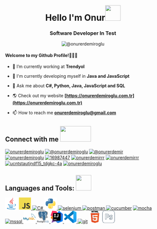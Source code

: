 <h1 align="center"> Hello I'm Onur<img src = "https://raw.githubusercontent.com/MartinHeinz/MartinHeinz/master/wave.gif" width="50" height="50"> </h1>
<h3 align="center">Software Developer In Test</h3>
<p align="center">
<img src="https://media.tenor.com/GfSX-u7VGM4AAAAC/coding.gif" alt="@onurerdemiroglu" height="300" width="600" />
 </p>

<h4 align="left">Welcome to my Github Profile!🙋🏽‍♀️ </h4>

- 🔭 I’m currently working at **Trendyol**

- 🌱 I'm currently developing myself in **Java and JavaScript**

- 💬 Ask me about **C#, Python, Java, JavaScript and SQL**

- 🌎 Check out my website **[https://onurerdemiroglu.com.tr](https://onurerdemiroglu.com.tr)**

- 📫 How to reach me **onurerdemiroglu@gmail.com**


<h2> Connect with me <img src='https://raw.githubusercontent.com/ShahriarShafin/ShahriarShafin/main/Assets/handshake.gif' width="100" height="50"> </h2>
<p align="left">
<a href="https://linkedin.com/in/onurerdemiroglu" target="blank"><img align="center" src="https://raw.githubusercontent.com/rahuldkjain/github-profile-readme-generator/master/src/images/icons/Social/linked-in-alt.svg" alt="onurerdemiroglu" height="30" width="40" /></a>
<a href="https://medium.com/@onurerdemiroglu" target="blank"><img align="center" src="https://raw.githubusercontent.com/rahuldkjain/github-profile-readme-generator/master/src/images/icons/Social/medium.svg" alt="@onurerdemiroglu" height="30" width="40" /></a>
<a href="https://app.patika.dev/onurerdemir" target="blank"><img align="center" src="https://user-images.githubusercontent.com/35347777/144942844-9ea9da41-9689-416e-b1a5-5731678a500f.png" alt="@onurerdemir" height="30" width="50" /></a>
<a href="https://twitter.com/onurerdemiroglu" target="blank"><img align="center" src="https://raw.githubusercontent.com/rahuldkjain/github-profile-readme-generator/master/src/images/icons/Social/twitter.svg" alt="onurerdemiroglu" height="30" width="40" /></a>
<a href="https://stackoverflow.com/users/16987447" target="blank"><img align="center" src="https://raw.githubusercontent.com/rahuldkjain/github-profile-readme-generator/master/src/images/icons/Social/stack-overflow.svg" alt="16987447" height="30" width="40" /></a>
<a href="https://fb.com/onurerdemirrr" target="blank"><img align="center" src="https://raw.githubusercontent.com/rahuldkjain/github-profile-readme-generator/master/src/images/icons/Social/facebook.svg" alt="onurerdemirrr" height="30" width="40" /></a>
<a href="https://instagram.com/onurerdemirrr" target="blank"><img align="center" src="https://raw.githubusercontent.com/rahuldkjain/github-profile-readme-generator/master/src/images/icons/Social/instagram.svg" alt="onurerdemirrr" height="30" width="40" /></a>
<a href="https://www.youtube.com/c/ucntstautjndf15_tdgkc-4a" target="blank"><img align="center" src="https://raw.githubusercontent.com/rahuldkjain/github-profile-readme-generator/master/src/images/icons/Social/youtube.svg" alt="ucntstautjndf15_tdgkc-4a" height="30" width="40" /></a>
<a href="https://www.hackerrank.com/onurerdemiroglu" target="blank"><img align="center" src="https://raw.githubusercontent.com/rahuldkjain/github-profile-readme-generator/master/src/images/icons/Social/hackerrank.svg" alt="onurerdemiroglu" height="30" width="40" /></a>
</p>

<h2> Languages and Tools: <img src = "https://media2.giphy.com/media/QssGEmpkyEOhBCb7e1/giphy.gif?cid=ecf05e47a0n3gi1bfqntqmob8g9aid1oyj2wr3ds3mg700bl&rid=giphy.gif" width="50" height="50"> </h2>
<p align="left"> 

<a href="https://www.java.com" target="_blank" rel="noreferrer"> <img src="https://raw.githubusercontent.com/devicons/devicon/master/icons/java/java-original.svg" alt="java" width="40" height="40"/></a> <a href="https://developer.mozilla.org/en-US/docs/Web/JavaScript" target="_blank" rel="noreferrer"> <img src="https://raw.githubusercontent.com/devicons/devicon/master/icons/javascript/javascript-original.svg" alt="javascript" width="40" height="40"/> </a> </a> <a href="https://docs.microsoft.com/tr-tr/dotnet/csharp/" target="_blank" rel="noreferrer"> <img src="https://user-images.githubusercontent.com/35347777/144943894-a3d077b8-0042-4063-9f10-8500388e35e0.png" alt="C#" width="40" height="40"/> </a> <a href="https://www.python.org" target="_blank" rel="noreferrer"> <img src="https://raw.githubusercontent.com/devicons/devicon/master/icons/python/python-original.svg" alt="python" width="40" height="40"/> </a> <a href="https://www.selenium.dev" target="_blank" rel="noreferrer"> <img src="https://user-images.githubusercontent.com/35347777/144944468-210f00f5-984e-4e1f-9fd8-1e0a93abea54.png" alt="selenium" width="40" height="40"/> </a><a href="https://postman.com" target="_blank" rel="noreferrer"> <img src="https://www.vectorlogo.zone/logos/getpostman/getpostman-icon.svg" alt="postman" width="40" height="40"/> </a> <a href="https://cucumber.io/" target="_blank" rel="noreferrer"> <img src="https://user-images.githubusercontent.com/35347777/144945936-798785c9-160c-4f28-8ba7-e9f400fb81ab.png" alt="cucumber" width="40" height="40"/></a> <a href="https://mochajs.org" target="_blank" rel="noreferrer"> <img src="https://www.vectorlogo.zone/logos/mochajs/mochajs-icon.svg" alt="mocha" width="40" height="40"/> </a> <a href="https://www.microsoft.com/en-us/sql-server" target="_blank" rel="noreferrer"> <img src="https://www.svgrepo.com/show/303229/microsoft-sql-server-logo.svg" alt="mssql" width="40" height="40"/> </a> <a href="https://www.mysql.com/" target="_blank" rel="noreferrer"> <img src="https://raw.githubusercontent.com/devicons/devicon/master/icons/mysql/mysql-original-wordmark.svg" alt="mysql" width="40" height="40"/> </a>   <a href="https://www.postgresql.org" target="_blank" rel="noreferrer"> <img src="https://raw.githubusercontent.com/devicons/devicon/master/icons/postgresql/postgresql-original-wordmark.svg" alt="postgresql" width="40" height="40"/> </a> <a href="https://www.jetbrains.com/idea/" target="_blank" rel="noreferrer"> <img src="https://raw.githubusercontent.com/github/explore/caa262eeb858e81282d6f651d6eef1f8730b54ba/topics/intellij-idea/intellij-idea.png" alt="git" width="40" height="40"/></a><a href="https://code.visualstudio.com/" target="_blank" rel="noreferrer"> <img src="https://raw.githubusercontent.com/github/explore/80688e429a7d4ef2fca1e82350fe8e3517d3494d/topics/visual-studio-code/visual-studio-code.png" alt="git" width="40" height="40"/></a><a href="https://git-scm.com/" target="_blank" rel="noreferrer"> <img src="https://www.vectorlogo.zone/logos/git-scm/git-scm-icon.svg" alt="git" width="40" height="40"/></a> <a href="https://www.w3.org/html/" target="_blank" rel="noreferrer"> <img src="https://raw.githubusercontent.com/devicons/devicon/master/icons/html5/html5-original-wordmark.svg" alt="html5" width="40" height="40"/></a> <a href="https://www.photoshop.com/en" target="_blank" rel="noreferrer"> <img src="https://raw.githubusercontent.com/devicons/devicon/master/icons/photoshop/photoshop-line.svg" alt="photoshop" width="40" height="40"/></a> 
</p>
